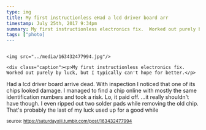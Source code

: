 ```yaml
---
type: img
title: My first instructionless eHad a lcd driver board arr
timestamp: July 25th, 2017 9:34pm
summary: My first instructionless electronics fix.  Worked out purely by luck, but I typically can't hope for better.Had a lcd driver board arrive dead.  With inspection I noticed that one of its chips looked damage.  I managed to find a chip online with mostly the sa
tags: ["photo]
---
```


                
                
                
                                                                                        <img src="../media/163432477994.jpg"/>
                                                                                          <div class="caption"><p>My first instructionless electronics fix.  Worked out purely by luck, but I typically can't hope for better.</p>

<p>Had a lcd driver board arrive dead.  With inspection I noticed that one of its chips looked damage.  I managed to find a chip online with mostly the same identification numbers and took a risk.  Lo, it paid off.  &hellip;it really shouldn't have though. I even ripped out two solder pads while removing the old chip.  That's probably the last of my luck used up for a good while</p> </div>
                                    
                
                
                
                
                                
<small>source: https://saturdayxiii.tumblr.com/post/163432477994</small>